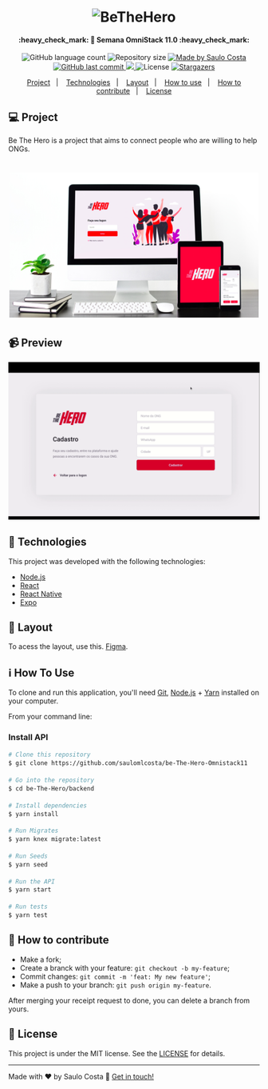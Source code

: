 
<h1 align="center">
    <img alt="BeTheHero" title="#BeTheHero" src="https://github.com/saulomlcosta/be-The-Hero-Omnistack11/blob/master/frontend/src/assets/logo.svg" width="250px" />
</h1>

<h4 align="center"> 
	:heavy_check_mark: 🚀 Semana OmniStack 11.0 :heavy_check_mark:
</h4>
<p align="center">
  <img alt="GitHub language count" src="https://img.shields.io/github/languages/count/saulomlcosta/be-The-Hero-Omnistack11?color=%2304D361">

  <img alt="Repository size" src="https://img.shields.io/github/repo-size/saulomlcosta/be-The-Hero-Omnistack11">
	
  <a href="https://www.linkedin.com/in/saulocosta10/">
    <img alt="Made by Saulo Costa" src="https://img.shields.io/badge/made%20by-saulomlcosta-%2304D361">
  </a>

  <a href="https://github.com/saulomlcosta/be-The-Hero-Omnistack11">
    <img alt="GitHub last commit" src="https://img.shields.io/github/last-commit/saulomlcosta/be-The-Hero-Omnistack11">
  </a>

<a aria-label="Completed" href="https://rocketseat.com.br/week-10/aulas#4">
    <img src="https://img.shields.io/badge/OmniStack-done-green?logo=data:image/png;base64,iVBORw0KGgoAAAANSUhEUgAAABAAAAAQCAMAAAAoLQ9TAAAALVBMVEVHcExxWsF0XMJzXMJxWcFsUsD///9jRrzY0u6Xh9Gsn9n39fyMecy0qd2bjNJWBT0WAAAABHRSTlMA2Do606wF2QAAAGlJREFUGJVdj1cWwCAIBLEsRU3uf9xobDH8+GZwUYi8i6ucJwrxKE+7D0G9Q4vlYqtmCSjndr4CgCgzlyFgfKfKCVO0LrPKjmiqMxGXkJwNnXskqWG+1oSM+BSwD8f29YLNjvx/OQrn+g99oQSoNmt3PgAAAABJRU5ErkJggg=="></img>
  </a>
  <img alt="License" src="https://img.shields.io/badge/license-MIT-brightgreen">
   <a href="https://github.com/saulomlcosta/be-The-Hero-Omnistack11/stargazers">
    <img alt="Stargazers" src="https://img.shields.io/github/stars/saulomlcosta/be-The-Hero-Omnistack11?style=social">
  </a>
</p>

</p>
<p align="center">
  <a href="#-project">Project</a>&nbsp;&nbsp;&nbsp;|&nbsp;&nbsp;&nbsp;
  <a href="#rocket-Technologies">Technologies</a>&nbsp;&nbsp;&nbsp;|&nbsp;&nbsp;&nbsp;
  <a href="#-layout">Layout</a>&nbsp;&nbsp;&nbsp;|&nbsp;&nbsp;&nbsp;
  <a href="#information_source-how-to-use">How to use</a>&nbsp;&nbsp;&nbsp;|&nbsp;&nbsp;&nbsp;
  <a href="#-how-to-contribute">How to contribute</a>&nbsp;&nbsp;&nbsp;|&nbsp;&nbsp;&nbsp;
  <a href="#memo-license">License</a>
</p>

## :computer: Project

Be The Hero is a project that aims to connect people who are willing to help ONGs.

<h1 align="center">
    <img alt="Login-Page" title="Login-Page" src=".github/preview.jpg" width="500px" />
</h1>

## :video_camera: Preview
![](.github/Desktop.gif)


## :rocket: Technologies

This project was developed with the following technologies:

- [Node.js](https://nodejs.org/en/) 
- [React](https://reactjs.org)
- [React Native](https://facebook.github.io/react-native/)
- [Expo](https://expo.io/)

## 🔖 Layout

To acess the layout, use this. [Figma](https://www.figma.com/file/2C2yvw7jsCOGmaNUDftX9n/Be-The-Hero---OmniStack-11?node-id=0%3A1).

## :information_source: How To Use

To clone and run this application, you'll need [Git](https://git-scm.com), [Node.js][nodejs] + [Yarn][yarn] installed on your computer.

From your command line:

### Install API
```bash
# Clone this repository
$ git clone https://github.com/saulomlcosta/be-The-Hero-Omnistack11

# Go into the repository
$ cd be-The-Hero/backend

# Install dependencies
$ yarn install

# Run Migrates
$ yarn knex migrate:latest 

# Run Seeds
$ yarn seed

# Run the API
$ yarn start

# Run tests
$ yarn test
```

## 🤔 How to contribute

- Make a fork;
- Create a branck with your feature: `git checkout -b my-feature`;
- Commit changes: `git commit -m 'feat: My new feature'`;
- Make a push to your branch: `git push origin my-feature`.

After merging your receipt request to done, you can delete a branch from yours.

## :memo: License

This project is under the MIT license. See the [LICENSE](LICENSE.md) for details.

---

Made with ♥ by Saulo Costa :wave: [Get in touch!](https://www.linkedin.com/in/saulocosta10/)

[nodejs]: https://nodejs.org/
[yarn]: https://yarnpkg.com/
[vc]: https://code.visualstudio.com/
[vceditconfig]: https://marketplace.visualstudio.com/items?itemName=EditorConfig.EditorConfig
[vceslint]: https://marketplace.visualstudio.com/items?itemName=dbaeumer.vscode-eslint
[prettier]: https://marketplace.visualstudio.com/items?itemName=esbenp.prettier-vscode
